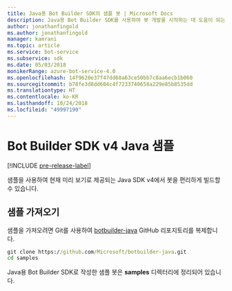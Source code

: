 ```yaml
---
title: Java용 Bot Builder SDK의 샘플 봇 | Microsoft Docs
description: Java용 Bot Builder SDK를 사용하여 봇 개발을 시작하는 데 도움이 되는 샘플 봇을 탐색합니다.
author: jonathanfingold
ms.author: jonathanfingold
manager: kamrani
ms.topic: article
ms.service: bot-service
ms.subservice: sdk
ms.date: 05/03/2018
monikerRange: azure-bot-service-4.0
ms.openlocfilehash: 14f9620e37f47dd68a63ce50bb7c8aa6ecb1b060
ms.sourcegitcommit: b78fe3d8dd604c4f7233740658a229e85b8535dd
ms.translationtype: HT
ms.contentlocale: ko-KR
ms.lasthandoff: 10/24/2018
ms.locfileid: "49997190"
---
```

# <a name="bot-builder-sdk-v4-java-samples"></a>Bot Builder SDK v4 Java 샘플
[!INCLUDE [pre-release-label](../includes/pre-release-label.md)]

샘플을 사용하여 현재 미리 보기로 제공되는 Java SDK v4에서 봇을 편리하게 빌드할 수 있습니다.

## <a name="get-the-samples"></a>샘플 가져오기
샘플을 가져오려면 Git를 사용하여 [botbuilder-java](https://github.com/Microsoft/botbuilder-java) GitHub 리포지토리를 복제합니다.

```cmd
git clone https://github.com/Microsoft/botbuilder-java.git
cd samples
```
Java용 Bot Builder SDK로 작성한 샘플 봇은 **samples** 디렉터리에 정리되어 있습니다.
